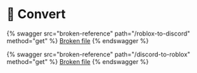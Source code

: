 # 🔁 Convert

{% swagger src="broken-reference" path="/roblox-to-discord" method="get" %}
[Broken file](broken-reference)
{% endswagger %}

{% swagger src="broken-reference" path="/discord-to-roblox" method="get" %}
[Broken file](broken-reference)
{% endswagger %}
